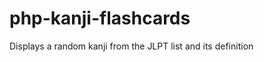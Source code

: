 php-kanji-flashcards
====================

Displays a random kanji from the JLPT list and its definition
